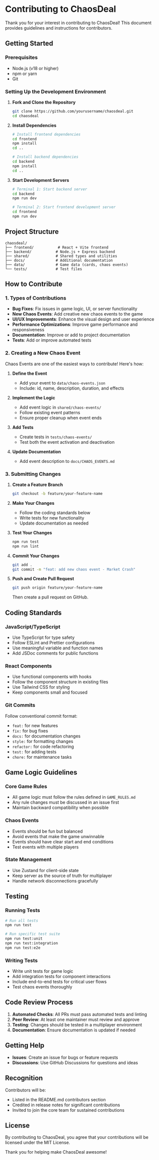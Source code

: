 # Contributing to ChaosDeal

Thank you for your interest in contributing to ChaosDeal! This document provides guidelines and instructions for contributors.

## Getting Started

### Prerequisites

- Node.js (v18 or higher)
- npm or yarn
- Git

### Setting Up the Development Environment

1. **Fork and Clone the Repository**

   ```bash
   git clone https://github.com/yourusername/chaosdeal.git
   cd chaosdeal
   ```

2. **Install Dependencies**

   ```bash
   # Install frontend dependencies
   cd frontend
   npm install
   cd ..

   # Install backend dependencies
   cd backend
   npm install
   cd ..
   ```

3. **Start Development Servers**

   ```bash
   # Terminal 1: Start backend server
   cd backend
   npm run dev

   # Terminal 2: Start frontend development server
   cd frontend
   npm run dev
   ```

## Project Structure

```
chaosdeal/
├── frontend/           # React + Vite frontend
├── backend/           # Node.js + Express backend
├── shared/            # Shared types and utilities
├── docs/              # Additional documentation
├── data/              # Game data (cards, chaos events)
└── tests/             # Test files
```

## How to Contribute

### 1. Types of Contributions

- **Bug Fixes**: Fix issues in game logic, UI, or server functionality
- **New Chaos Events**: Add creative new chaos events to the game
- **UI/UX Improvements**: Enhance the visual design and user experience
- **Performance Optimizations**: Improve game performance and responsiveness
- **Documentation**: Improve or add to project documentation
- **Tests**: Add or improve automated tests

### 2. Creating a New Chaos Event

Chaos Events are one of the easiest ways to contribute! Here's how:

1. **Define the Event**

   - Add your event to `data/chaos-events.json`
   - Include: id, name, description, duration, and effects

2. **Implement the Logic**

   - Add event logic in `shared/chaos-events/`
   - Follow existing event patterns
   - Ensure proper cleanup when event ends

3. **Add Tests**

   - Create tests in `tests/chaos-events/`
   - Test both the event activation and deactivation

4. **Update Documentation**
   - Add event description to `docs/CHAOS_EVENTS.md`

### 3. Submitting Changes

1. **Create a Feature Branch**

   ```bash
   git checkout -b feature/your-feature-name
   ```

2. **Make Your Changes**

   - Follow the coding standards below
   - Write tests for new functionality
   - Update documentation as needed

3. **Test Your Changes**

   ```bash
   npm run test
   npm run lint
   ```

4. **Commit Your Changes**

   ```bash
   git add .
   git commit -m "feat: add new chaos event - Market Crash"
   ```

5. **Push and Create Pull Request**
   ```bash
   git push origin feature/your-feature-name
   ```
   Then create a pull request on GitHub.

## Coding Standards

### JavaScript/TypeScript

- Use TypeScript for type safety
- Follow ESLint and Prettier configurations
- Use meaningful variable and function names
- Add JSDoc comments for public functions

### React Components

- Use functional components with hooks
- Follow the component structure in existing files
- Use Tailwind CSS for styling
- Keep components small and focused

### Git Commits

Follow conventional commit format:

- `feat:` for new features
- `fix:` for bug fixes
- `docs:` for documentation changes
- `style:` for formatting changes
- `refactor:` for code refactoring
- `test:` for adding tests
- `chore:` for maintenance tasks

## Game Logic Guidelines

### Core Game Rules

- All game logic must follow the rules defined in `GAME_RULES.md`
- Any rule changes must be discussed in an issue first
- Maintain backward compatibility when possible

### Chaos Events

- Events should be fun but balanced
- Avoid events that make the game unwinnable
- Events should have clear start and end conditions
- Test events with multiple players

### State Management

- Use Zustand for client-side state
- Keep server as the source of truth for multiplayer
- Handle network disconnections gracefully

## Testing

### Running Tests

```bash
# Run all tests
npm run test

# Run specific test suite
npm run test:unit
npm run test:integration
npm run test:e2e
```

### Writing Tests

- Write unit tests for game logic
- Add integration tests for component interactions
- Include end-to-end tests for critical user flows
- Test chaos events thoroughly

## Code Review Process

1. **Automated Checks**: All PRs must pass automated tests and linting
2. **Peer Review**: At least one maintainer must review and approve
3. **Testing**: Changes should be tested in a multiplayer environment
4. **Documentation**: Ensure documentation is updated if needed

## Getting Help

- **Issues**: Create an issue for bugs or feature requests
- **Discussions**: Use GitHub Discussions for questions and ideas

## Recognition

Contributors will be:

- Listed in the README.md contributors section
- Credited in release notes for significant contributions
- Invited to join the core team for sustained contributions

## License

By contributing to ChaosDeal, you agree that your contributions will be licensed under the MIT License.

Thank you for helping make ChaosDeal awesome!
